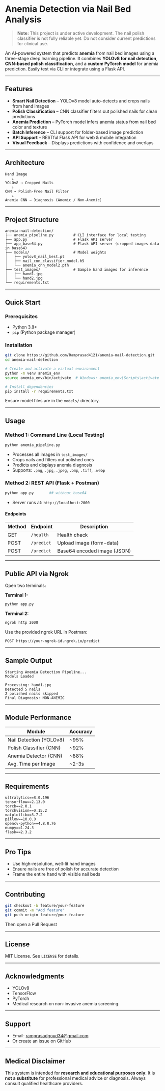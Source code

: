 # Anemia Detection via Nail Bed Analysis

> **Note:** This project is under active development. The nail polish classifier is not fully reliable yet. Do not consider current predictions for clinical use.

An AI-powered system that predicts **anemia** from nail bed images using a three-stage deep learning pipeline. It combines **YOLOv8 for nail detection**, **CNN-based polish classification**, and a **custom PyTorch model** for anemia prediction. Easily test via CLI or integrate using a Flask API.

---

## Features

* **Smart Nail Detection** – YOLOv8 model auto-detects and crops nails from hand images
* **Polish Classification** – CNN classifier filters out polished nails for clean predictions
* **Anemia Prediction** – PyTorch model infers anemia status from nail bed color and texture
* **Batch Inference** – CLI support for folder-based image prediction
* **API Support** – RESTful Flask API for web & mobile integration
* **Visual Feedback** – Displays predictions with confidence and overlays

---

## Architecture

```
Hand Image
   ↓
YOLOv8 → Cropped Nails
   ↓
CNN → Polish-Free Nail Filter
   ↓
Anemia CNN → Diagnosis (Anemic / Non-Anemic)
```

---

## Project Structure

```
anemia-nail-detection/
├── anemia_pipeline.py         # CLI interface for local testing
├── app.py                     # Flask API server
├── app_base64.py              # Flask API server (cropped images data in base64)
├── models/                    # Model weights
│   ├── yolov8_nail_best.pt
│   ├── nail_cnn_classifier_model.h5
│   └── anemia_cnn_model2.pth
├── test_images/               # Sample hand images for inference
│   ├── hand1.jpg
│   └── hand2.jpg
└── requirements.txt
```

---

## Quick Start

### Prerequisites

* Python 3.8+
* `pip` (Python package manager)

### Installation

```bash
git clone https://github.com/Ramprasad4121/anemia-nail-detection.git
cd anemia-nail-detection

# Create and activate a virtual environment
python -m venv anemia_env
source anemia_env/bin/activate  # Windows: anemia_env\Scripts\activate

# Install dependencies
pip install -r requirements.txt
```

Ensure model files are in the `models/` directory.

---

## Usage

### Method 1: Command Line (Local Testing)

```bash
python anemia_pipeline.py
```

* Processes all images in `test_images/`
* Crops nails and filters out polished ones
* Predicts and displays anemia diagnosis
* Supports: `.png`, `.jpg`, `.jpeg`, `.bmp`, `.tiff`, `.webp`

### Method 2: REST API (Flask + Postman)

```bash
python app.py       ## without base64
```

* Server runs at: `http://localhost:2000`

#### Endpoints

| Method | Endpoint   | Description                 |
| ------ | ---------- | --------------------------- |
| GET    | `/health`  | Health check                |
| POST   | `/predict` | Upload image (form-data)    |
| POST   | `/predict` | Base64 encoded image (JSON) |

---

## Public API via Ngrok

Open two terminals:

**Terminal 1:**

```bash
python app.py
```

**Terminal 2:**

```bash
ngrok http 2000
```

Use the provided ngrok URL in Postman:

```http
POST https://your-ngrok-id.ngrok.io/predict
```

---

## Sample Output

```
Starting Anemia Detection Pipeline...
Models Loaded

Processing: hand1.jpg
Detected 5 nails
2 polished nails skipped
Final Diagnosis: NON-ANEMIC
```

---

## Module Performance

| Module                  | Accuracy |
| ----------------------- | -------- |
| Nail Detection (YOLOv8) | \~95%    |
| Polish Classifier (CNN) | \~92%    |
| Anemia Detector (CNN)   | \~88%    |
| Avg. Time per Image     | \~2–3s   |

---

## Requirements

```
ultralytics==8.0.196
tensorflow==2.13.0
torch==2.0.1
torchvision==0.15.2
matplotlib==3.7.2
pillow==10.0.0
opencv-python==4.8.0.76
numpy==1.24.3
flask==2.3.2
```

---

## Pro Tips

* Use high-resolution, well-lit hand images
* Ensure nails are free of polish for accurate detection
* Frame the entire hand with visible nail beds

---

## Contributing

```bash
git checkout -b feature/your-feature
git commit -m "Add feature"
git push origin feature/your-feature
```

Then open a Pull Request

---

## License

MIT License. See `LICENSE` for details.

---

## Acknowledgments

* YOLOv8
* TensorFlow
* PyTorch
* Medical research on non-invasive anemia screening

---

## Support

* Email: [ramprasadgoud34@gmail.com](mailto:ramprasadgoud34@gmail.com)
* Or create an issue on GitHub

---

## Medical Disclaimer

This system is intended for **research and educational purposes only**. It is **not a substitute** for professional medical advice or diagnosis. Always consult qualified healthcare providers.

